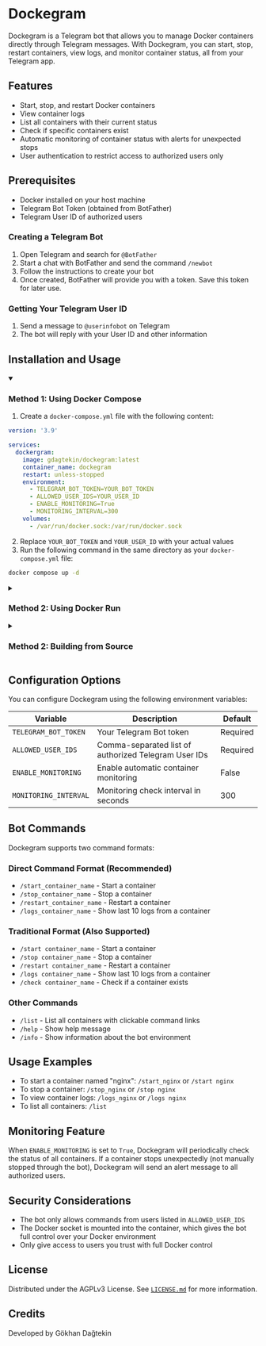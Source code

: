 # Dockegram

Dockegram is a Telegram bot that allows you to manage Docker containers directly through Telegram messages. With Dockegram, you can start, stop, restart containers, view logs, and monitor container status, all from your Telegram app.

## Features

- Start, stop, and restart Docker containers
- View container logs
- List all containers with their current status
- Check if specific containers exist
- Automatic monitoring of container status with alerts for unexpected stops
- User authentication to restrict access to authorized users only

## Prerequisites

- Docker installed on your host machine
- Telegram Bot Token (obtained from BotFather)
- Telegram User ID of authorized users

### Creating a Telegram Bot

1. Open Telegram and search for `@BotFather`
2. Start a chat with BotFather and send the command `/newbot`
3. Follow the instructions to create your bot
4. Once created, BotFather will provide you with a token. Save this token for later use.

### Getting Your Telegram User ID


1. Send a message to `@userinfobot` on Telegram
2. The bot will reply with your User ID and other information

## Installation and Usage

<details open>
  <summary><h3>Method 1: Using Docker Compose</h3></summary> 

1. Create a `docker-compose.yml` file with the following content:

```yaml
version: '3.9'

services:
  dockergram:
    image: gdagtekin/dockegram:latest
    container_name: dockegram
    restart: unless-stopped
    environment:
      - TELEGRAM_BOT_TOKEN=YOUR_BOT_TOKEN
      - ALLOWED_USER_IDS=YOUR_USER_ID
      - ENABLE_MONITORING=True
      - MONITORING_INTERVAL=300
    volumes:
      - /var/run/docker.sock:/var/run/docker.sock
```

2. Replace `YOUR_BOT_TOKEN` and `YOUR_USER_ID` with your actual values
3. Run the following command in the same directory as your `docker-compose.yml` file:

```bash
docker compose up -d
```

</details>

<details>
  <summary><h3>Method 2: Using Docker Run</h3></summary> 

```bash
docker run -d \
  --name dockegram \
  --restart unless-stopped \
  -e TELEGRAM_BOT_TOKEN=YOUR_BOT_TOKEN \
  -e ALLOWED_USER_IDS=YOUR_USER_ID \
  -e ENABLE_MONITORING=True \
  -e MONITORING_INTERVAL=300 \
  -v /var/run/docker.sock:/var/run/docker.sock \
  gdagtekin/dockegram:latest
```

Replace `YOUR_BOT_TOKEN` with the token provided by BotFather and `YOUR_USER_ID` with your Telegram User ID. If you want to allow multiple users, separate their IDs with commas (e.g., `123456789,987654321`).


Check your log

```bash
docker logs -f dockegram
```

</details>

<details>
  <summary><h3>Method 2: Building from Source</h3></summary> 

1. Clone the repository:

```bash
git clone https://github.com/gdagtekin/dockegram.git
cd dockegram
```

2. Build the Docker image:

```bash
docker build -t dockegram .
```

3. Run the container:

```bash
docker run -d \
  --name dockegram \
  --restart unless-stopped \
  -e TELEGRAM_BOT_TOKEN=YOUR_BOT_TOKEN \
  -e ALLOWED_USER_IDS=YOUR_USER_ID \
  -e ENABLE_MONITORING=True \
  -e MONITORING_INTERVAL=300 \
  -v /var/run/docker.sock:/var/run/docker.sock \
  dockegram
```

```bash
docker logs -f dockegram
```

</details>

## Configuration Options

You can configure Dockegram using the following environment variables:

| Variable | Description | Default |
|----------|-------------|---------|
| `TELEGRAM_BOT_TOKEN` | Your Telegram Bot token | Required |
| `ALLOWED_USER_IDS` | Comma-separated list of authorized Telegram User IDs | Required |
| `ENABLE_MONITORING` | Enable automatic container monitoring | False |
| `MONITORING_INTERVAL` | Monitoring check interval in seconds | 300 |

## Bot Commands

Dockegram supports two command formats:

### Direct Command Format (Recommended)

- `/start_container_name` - Start a container
- `/stop_container_name` - Stop a container
- `/restart_container_name` - Restart a container
- `/logs_container_name` - Show last 10 logs from a container

### Traditional Format (Also Supported)

- `/start container_name` - Start a container
- `/stop container_name` - Stop a container
- `/restart container_name` - Restart a container
- `/logs container_name` - Show last 10 logs from a container
- `/check container_name` - Check if a container exists

### Other Commands

- `/list` - List all containers with clickable command links
- `/help` - Show help message
- `/info` - Show information about the bot environment

## Usage Examples

- To start a container named "nginx": `/start_nginx` or `/start nginx`
- To stop a container: `/stop_nginx` or `/stop nginx`
- To view container logs: `/logs_nginx` or `/logs nginx`
- To list all containers: `/list`

## Monitoring Feature

When `ENABLE_MONITORING` is set to `True`, Dockegram will periodically check the status of all containers. If a container stops unexpectedly (not manually stopped through the bot), Dockegram will send an alert message to all authorized users.

## Security Considerations

- The bot only allows commands from users listed in `ALLOWED_USER_IDS`
- The Docker socket is mounted into the container, which gives the bot full control over your Docker environment
- Only give access to users you trust with full Docker control

## License

Distributed under the AGPLv3 License. See [`LICENSE.md`](https://github.com/gdagtekin/dockegram/blob/master/LICENSE) for more information.

## Credits

Developed by Gökhan Dağtekin
